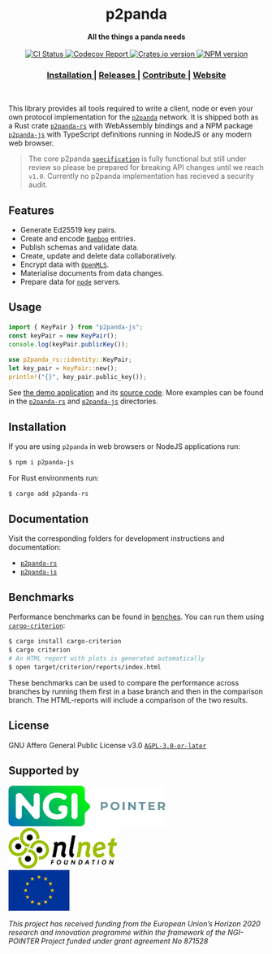 <h1 align="center">p2panda</h1>

<div align="center">
  <strong>All the things a panda needs</strong>
</div>

<br />

<div align="center">
  <!-- CI status -->
  <a href="https://github.com/p2panda/p2panda/actions">
    <img src="https://img.shields.io/github/checks-status/p2panda/p2panda/main?style=flat-square" alt="CI Status" />
  </a>
  <!-- Codecov report -->
  <a href="https://app.codecov.io/gh/p2panda/p2panda/">
    <img src="https://img.shields.io/codecov/c/gh/p2panda/p2panda?style=flat-square" alt="Codecov Report" />
  </a>
  <!-- Crates version -->
  <a href="https://crates.io/crates/p2panda-rs">
    <img src="https://img.shields.io/crates/v/p2panda-rs.svg?style=flat-square" alt="Crates.io version" />
  </a>
  <!-- NPM version -->
  <a href="https://www.npmjs.com/package/p2panda-js">
    <img src="https://img.shields.io/npm/v/p2panda-js?style=flat-square" alt="NPM version" />
  </a>
</div>

<div align="center">
  <h3>
    <a href="https://github.com/p2panda/p2panda#installation">
      Installation
    </a>
    <span> | </span>
    <a href="https://github.com/p2panda/p2panda/releases">
      Releases
    </a>
    <span> | </span>
    <a href="https://p2panda.org/about/contribute">
      Contribute
    </a>
    <span> | </span>
    <a href="https://p2panda.org">
      Website
    </a>
  </h3>
</div>

<br/>

This library provides all tools required to write a client, node or even your
own protocol implementation for the [`p2panda`] network. It is shipped both as
a Rust crate [`p2panda-rs`] with WebAssembly bindings and a NPM package
[`p2panda-js`] with TypeScript definitions running in NodeJS or any modern web
browser.

> The core p2panda [`specification`] is fully functional but still under review
> so please be prepared for breaking API changes until we reach `v1.0`.
> Currently no p2panda implementation has recieved a security audit.

[`specification`]: https://p2panda.org/specification

## Features

- Generate Ed25519 key pairs.
- Create and encode [`Bamboo`] entries.
- Publish schemas and validate data.
- Create, update and delete data collaboratively.
- Encrypt data with [`OpenMLS`].
- Materialise documents from data changes.
- Prepare data for [`node`] servers.

[`Bamboo`]: https://github.com/AljoschaMeyer/bamboo
[`node`]: https://github.com/p2panda/aquadoggo
[`OpenMLS`]: https://github.com/openmls/openmls

## Usage

```javascript
import { KeyPair } from "p2panda-js";
const keyPair = new KeyPair();
console.log(keyPair.publicKey());
```

```rust
use p2panda_rs::identity::KeyPair;
let key_pair = KeyPair::new();
println!("{}", key_pair.public_key());
```

See [the demo application](https://p2panda.org) and its [source
code](https://github.com/p2panda/zoo-adventures). More examples can be found in the
[`p2panda-rs`] and [`p2panda-js`] directories.

## Installation

If you are using `p2panda` in web browsers or NodeJS applications run:

```bash
$ npm i p2panda-js
```

For Rust environments run:

```bash
$ cargo add p2panda-rs
```

## Documentation

Visit the corresponding folders for development instructions and documentation:
- [`p2panda-rs`]
- [`p2panda-js`]

## Benchmarks

Performance benchmarks can be found in [benches](/p2panda-rs/benchmarks). You
can run them using
[`cargo-criterion`](https://crates.io/crates/cargo-criterion):

```bash
$ cargo install cargo-criterion
$ cargo criterion
# An HTML report with plots is generated automatically
$ open target/criterion/reports/index.html
```

These benchmarks  can be used to compare the performance across branches by
running them first in a base branch and then in the comparison branch. The
HTML-reports will include a comparison of the two results.

## License

GNU Affero General Public License v3.0 [`AGPL-3.0-or-later`](LICENSE)

## Supported by

<img src="https://raw.githubusercontent.com/p2panda/.github/main/assets/ngi-logo.png" width="auto" height="80px"><br />
<img src="https://raw.githubusercontent.com/p2panda/.github/main/assets/nlnet-logo.svg" width="auto" height="80px"><br />
<img src="https://raw.githubusercontent.com/p2panda/.github/main/assets/eu-flag-logo.png" width="auto" height="80px">

*This project has received funding from the European Union’s Horizon 2020
research and innovation programme within the framework of the NGI-POINTER
Project funded under grant agreement No 871528*

[`p2panda`]: https://p2panda.org
[`p2panda-rs`]: https://github.com/p2panda/p2panda/tree/main/p2panda-rs
[`p2panda-js`]: https://github.com/p2panda/p2panda/tree/main/p2panda-js
